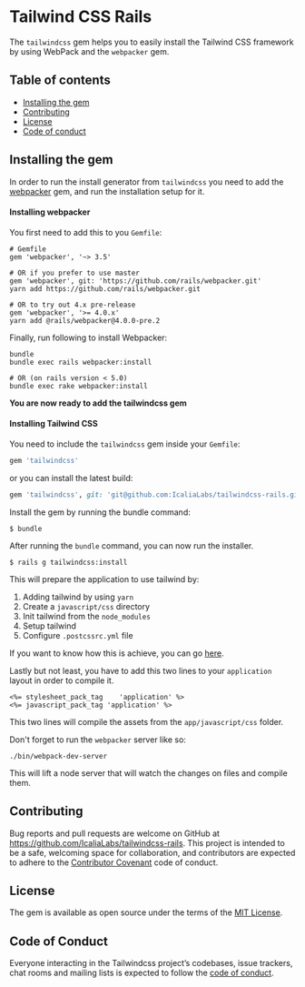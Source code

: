 # Tailwind CSS Rails

The `tailwindcss` gem helps you to easily install the Tailwind CSS framework by using WebPack and the `webpacker` gem.



## Table of contents

- [Installing the gem](#installing-the-gem)
- [Contributing](#contributing)
- [License](#license)
- [Code of conduct](code-of-conduct)



## Installing the gem

In order to run the install generator from `tailwindcss` you need to add the [webpacker](https://github.com/rails/webpacker) gem, and run the installation setup for it.



#### Installing webpacker

You first need to add this to you `Gemfile`:

```
# Gemfile
gem 'webpacker', '~> 3.5'

# OR if you prefer to use master
gem 'webpacker', git: 'https://github.com/rails/webpacker.git'
yarn add https://github.com/rails/webpacker.git

# OR to try out 4.x pre-release
gem 'webpacker', '>= 4.0.x'
yarn add @rails/webpacker@4.0.0-pre.2
```

Finally, run following to install Webpacker:

```
bundle
bundle exec rails webpacker:install

# OR (on rails version < 5.0)
bundle exec rake webpacker:install
```



**You are now ready to add the tailwindcss gem**



#### Installing Tailwind CSS

You need to include the `tailwindcss` gem inside your `Gemfile`:

```ruby
gem 'tailwindcss'
```

or you can install the latest build:

```ruby
gem 'tailwindcss', git: 'git@github.com:IcaliaLabs/tailwindcss-rails.git'
```

Install the gem by running the bundle command:

```
$ bundle
```

After running the `bundle` command, you can now run the installer.

```console
$ rails g tailwindcss:install
```

This will prepare the application to use tailwind by:

1. Adding tailwind by using `yarn`
2. Create a `javascript/css` directory
3. Init tailwind from the `node_modules`
4. Setup tailwind
5. Configure `.postcssrc.yml` file

If you want to know how this is achieve, you can go [here](https://github.com/IcaliaLabs/tailwindcss-rails/blob/master/lib/generators/tailwindcss/install_generator.rb).

Lastly but not least, you have to add this two lines to your `application` layout in order to compile it.

```
<%= stylesheet_pack_tag    'application' %>
<%= javascript_pack_tag 'application' %>
```

This two lines will compile the assets from the `app/javascript/css` folder.

Don't forget to run the `webpacker` server like so:

```
./bin/webpack-dev-server
```

This will lift a node server that will watch the changes on files and compile them.

## Contributing

Bug reports and pull requests are welcome on GitHub at https://github.com/IcaliaLabs/tailwindcss-rails. This project is intended to be a safe, welcoming space for collaboration, and contributors are expected to adhere to the [Contributor Covenant](http://contributor-covenant.org) code of conduct.

## License

The gem is available as open source under the terms of the [MIT License](https://opensource.org/licenses/MIT).

## Code of Conduct

Everyone interacting in the Tailwindcss project’s codebases, issue trackers, chat rooms and mailing lists is expected to follow the [code of conduct](https://github.com/[USERNAME]/tailwindcss/blob/master/CODE_OF_CONDUCT.md).

